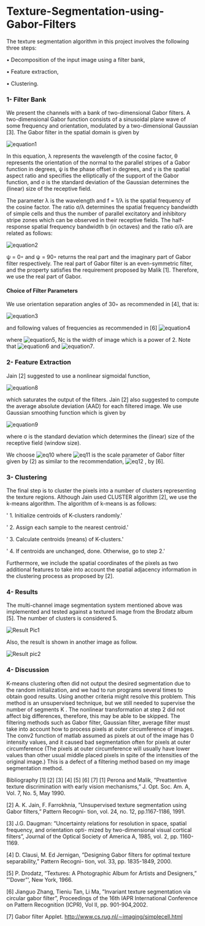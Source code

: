# Texture-Segmentation-using-Gabor-Filters
The texture segmentation algorithm in this project involves the following three steps:

• Decomposition of the input image using a filter bank,

• Feature extraction,

• Clustering.


### 1- Filter Bank

We present the channels with a bank of two-dimensional Gabor filters. A two-dimensional Gabor function
consists of a sinusoidal plane wave of some frequency and orientation, modulated by a two-dimensional
Gaussian [3]. The Gabor filter in the spatial domain is given by

![equation1](https://user-images.githubusercontent.com/15813546/31584944-6b9ce89a-b1c5-11e7-872a-a4eb1870a624.jpg)

In this equation, λ represents the wavelength of the cosine factor, θ represents the orientation of the
normal to the parallel stripes of a Gabor function in degrees, ψ is the phase offset in degrees, and γ is the
spatial aspect ratio and specifies the elliptically of the support of the Gabor function, and σ is the standard
deviation of the Gaussian determines the (linear) size of the receptive field.

The parameter λ is the wavelength and f = 1/λ is the spatial frequency of the cosine factor. The ratio σ/λ
determines the spatial frequency bandwidth of simple cells and thus the number of parallel excitatory and
inhibitory stripe zones which can be observed in their receptive fields. The half-response spatial frequency
bandwidth b (in octaves) and the ratio σ/λ are related as follows:

![equation2](https://user-images.githubusercontent.com/15813546/31584961-dc646026-b1c5-11e7-89bf-5b1bb14b82c0.jpg)

ψ = 0◦ and ψ = 90◦ returns the real part and the imaginary part of Gabor filter respectively. The real part
of Gabor filter is an even-symmetric filter, and the property satisfies the requirement proposed by Malik [1].
Therefore, we use the real part of Gabor.

#### Choice of Filter Parameters

We use orientation separation angles of 30◦ as recommended in [4], that is:

![equation3](https://user-images.githubusercontent.com/15813546/31584981-3d7e1e38-b1c6-11e7-9ab6-6e0693d38e78.jpg)

and following values of frequencies as recommended in [6]
![equation4](https://user-images.githubusercontent.com/15813546/31584990-652c251a-b1c6-11e7-9026-3e729f550684.jpg)

where ![equation5](https://user-images.githubusercontent.com/15813546/31585017-c9891d9c-b1c6-11e7-8b4d-4125f0c151cc.jpg), Nc is the width of image which is a power of 2. Note that ![equation6](https://user-images.githubusercontent.com/15813546/31585024-e950a26c-b1c6-11e7-8066-9ca836cfc5ba.jpg)
and ![equation7](https://user-images.githubusercontent.com/15813546/31585032-f6106a64-b1c6-11e7-855d-e1530a86f5c9.jpg).

### 2-  Feature Extraction

Jain [2] suggested to use a nonlinear sigmoidal function,

![equation8](https://user-images.githubusercontent.com/15813546/31585064-a9012906-b1c7-11e7-897f-d5f28a7b8687.jpg)

which saturates the output of the filters.
Jain [2] also suggested to compute the average absolute deviation (AAD) for each filtered image. We use
Gaussian smoothing function which is given by

![equation9](https://user-images.githubusercontent.com/15813546/31585066-af7b7ef8-b1c7-11e7-90ad-04bc40193c45.jpg)

where σ is the standard deviation which determines the (linear) size of the receptive field (window size).

   We choose ![eq10](https://user-images.githubusercontent.com/15813546/31585078-10912e18-b1c8-11e7-86b8-6f13d6346a6a.jpg) where ![eq11](https://user-images.githubusercontent.com/15813546/31585079-17ac21d0-b1c8-11e7-9b3e-7388ae60f260.jpg) is the scale parameter of Gabor filter given by (2) as similar to the recommendation, ![eq12](https://user-images.githubusercontent.com/15813546/31585080-259f1f36-b1c8-11e7-8fc6-531d911ef60a.jpg) , by [6].
   
   ### 3- Clustering
   
   The final step is to cluster the pixels into a number of clusters representing the texture regions. Although
Jain used CLUSTER algorithm [2], we use the k-means algorithm. The algorithm of k-means is as follows:

'   1. Initialize centroids of K-clusters randomly.'

'   2. Assign each sample to the nearest centroid.'

'   3. Calculate centroids (means) of K-clusters.'

'   4. If centroids are unchanged, done. Otherwise, go to step 2.'

Furthermore, we include the spatial coordinates of the pixels as two additional features to take into
account the spatial adjacency information in the clustering process as proposed by [2].

### 4- Results

The multi-channel image segmentation system mentioned above was implemented and tested against a textured
image from the Brodatz album [5]. The number of clusters is considered 5.

![Result Pic1](https://user-images.githubusercontent.com/15813546/31585142-7bc2b7fa-b1c9-11e7-9e7d-fa460f94ea1a.jpg)

Also, the result is shown in another image as follow.

![Result pic2](https://user-images.githubusercontent.com/15813546/31585140-72f6b9fa-b1c9-11e7-9272-2a399b6b40f1.jpg)

### 4- Discussion

K-means clustering often did not output the desired segmentation due to the random initialization, and we
had to run programs several times to obtain good results. Using another criteria might resolve this problem.
This method is an unsupervised technique, but we still needed to supervise the number of segments K . The
nonlinear transformation at step 2 did not affect big differences, therefore, this may be able to be skipped.
The filtering methods such as Gabor filter, Gaussian filter, average filter must take into account how to
process pixels at outer circumference of images. The conv2 function of matlab assumed as pixels at out of
the image has 0 intensity values, and it caused bad segmentation often for pixels at outer circumference (The
pixels at outer circumference will usually have lower values than other usual middle placed pixels in spite
of the intensities of the original image.) This is a defect of a filtering method based on my image segmentation
method.

Bibliography
[1]
[2]
[3]
[4]
[5]
[6]
[7]
[1] Perona and Malik, ”Preattentive texture discrimination with early vision mechanisms,” J. Opt. Soc.
Am. A, Vol. 7, No. 5, May 1990.

[2] A. K. Jain, F. Farrokhnia, ”Unsupervised texture segmentation using Gabor filters,” Pattern Recogni-
tion, vol. 24, no. 12, pp.1167-1186, 1991.

[3] J.G. Daugman: ”Uncertainty relations for resolution in space, spatial frequency, and orientation opti-
mized by two-dimensional visual cortical filters”, Journal of the Optical Society of America A, 1985,
vol. 2, pp. 1160-1169.

[4] D. Clausi, M. Ed Jernigan, ”Designing Gabor filters for optimal texture separability,” Pattern Recogni-
tion, vol. 33, pp. 1835-1849, 2000.

[5] P. Drodatz, ”Textures: A Photographic Album for Artists and Designers,” ”’Dover”’, New York, 1966.

[6] Jianguo Zhang, Tieniu Tan, Li Ma, ”Invariant texture segmentation via circular gabor filter”, Proceedings of the 16th IAPR International Conference on Pattern Recognition (ICPR), Vol II, pp. 901-904,2002.

[7] Gabor filter Applet. http://www.cs.rug.nl/∼imaging/simplecell.html







